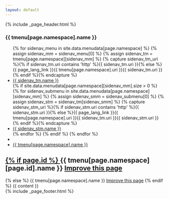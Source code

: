 ```yaml
---
layout: default
---
```


{% include _page_header.html %}

<div class="container-fluid">
  <div class="row">
    <div id="sidebar_nav" role="navigation" class="col-sm-3 col-md-2 sidebar">
      <h3>{{ tmenu[page.namespace].name }}</h3>
      <ul class="nav nav-sidebar">
        {% for sidenav_menu in site.data.menudata[page.namespace] %}
        {% assign sidenav_mm = sidenav_menu[0] %}
        {% assign sidenav_tm = tmenu[page.namespace][sidenav_mm] %}
        {% capture sidenav_tm_uri %}{% if sidenav_tm.uri contains 'http' %}{{ sidenav_tm.uri }}{% else %}{{ page_lang_link }}{{ tmenu[page.namespace].uri }}{{ sidenav_tm.uri }}{% endif %}{% endcapture %}
        <li><a href="{{ sidenav_tm_uri }}">{{ sidenav_tm.name }}</a></li>
        {% if site.data.menudata[page.namespace][sidenav_mm].size > 0 %}
            {% for sidenav_submenu in site.data.menudata[page.namespace][sidenav_mm] %}
              {% assign sidenav_smm = sidenav_submenu[0] %}
              {% assign sidenav_stm = sidenav_tm[sidenav_smm] %}
              {% capture sidenav_stm_uri %}{% if sidenav_stm.uri contains 'http' %}{{ sidenav_stm.uri }}{% else %}{{ page_lang_link }}{{ tmenu[page.namespace].uri }}{{ sidenav_tm.uri }}{{ sidenav_stm.uri }}{% endif %}{% endcapture %}
              <li><a href="{{ sidenav_stm_uri }}" class="menu-item-indent-2">{{ sidenav_stm.name }}</a></li>
            {% endfor %}
        {% endif %}
        {% endfor %}
        <li role="separator" class="divider"></li>
        <li><a href="{{ page_lang_link }}{{ tmenu[page.namespace].uri }}">{{ tmenu[page.namespace].name }}</a></li>
      </ul>
    </div>
    <div role="main" class="col-sm-9 col-sm-offset-3 col-md-10 col-md-offset-2 main">
      <div class="inner">
        <section id="main_content">
          <h2><a id="canfar-beta" class="anchor" href="#canfar-beta" aria-hidden="true">
            {% if page.id %}
                <span aria-hidden="true" class="octicon octicon-link"></span></a>{{ tmenu[page.namespace][page.id].name }} <a class="btn btn-sm btn-warning" href="{{site.github.repository_url}}/blob/gh-pages/{{page.path}}"><span class="glyphicon glyphicon-pencil"></span> Improve this page</a></h2>
            {% else %}
                <span aria-hidden="true" class="octicon octicon-link"></span></a>{{ tmenu[page.namespace].name }} <a class="btn btn-sm btn-warning" href="{{site.github.repository_url}}/blob/gh-pages/{{page.path}}"><span class="glyphicon glyphicon-pencil"></span> Improve this page</a></h2>
            {% endif %}
          {{ content }}
        </section>
      </div>
    </div>
  </div>
</div>
{% include _page_footer.html %}
